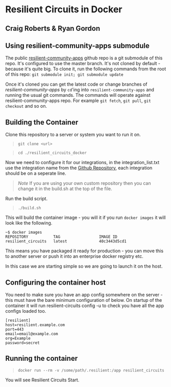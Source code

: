 # Resilient Circuits in Docker
## Craig Roberts & Ryan Gordon

## Using resilient-community-apps submodule
The public [resilient-community-apps](https://github.com/ibmresilient/resilient-community-apps) github repo is a git submodule of this repo.
It's configured to use the master branch.
It's not cloned by default - because it's quite big. 
To clone it, run the following commands from the root of this repo: `git submodule init; git submodule update`

Once it's cloned you can get the latest code or change branches of _resilient-community-apps_ by `cd`'ing into `resilient-community-apps` and running the usual git commands.
The commands will operate against resilient-community-apps repo.  For example `git fetch`, `git pull`, `git checkout` and so on.
 
## Building the Container 

Clone this repository to a server or system you want to run it on. 

>`git clone <url>`

>`cd ./resilient_circuits_docker`

Now we need to configure it for our integrations, in the integration_list.txt use the integration name from the [Github Repository](https://github.com/ibmresilient/resilient-community-apps), each integration should be on a seperate line. 

>_Note_ If you are using your own custom repository then you can change it in the build.sh at the top of the file.

Run the build script.

>`./build.sh`

This will build the container image - you will it if you run `docker images` it will look like the following. 

```
~$ docker images
REPOSITORY           TAG                 IMAGE ID
resilient_circuits   latest              40c3443d5cd1    
```

This means you have packaged it ready for production - you can move this to another server or push it into an enterprise docker registry etc. 

In this case we are starting simple so we are going to launch it on the host. 

## Configuring the container host 

You need to make sure you have an app config somewhere on the server - this must have the bare minimum configuration of below. On startup of the container it will run resilient-circuits config -u to check you have all the app configs loaded too. 

```
[resilient]
host=resilient.example.com
port=443
email=email@example.com
org=Example
password=secret
```

## Running the container 

>`docker run --rm -v /some/path/.resilient:/app resilient_circuits`

You will see Resilient Circuits Start. 